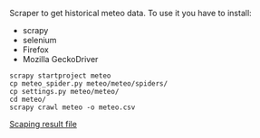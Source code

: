 Scraper to get historical meteo data.
To use it you have to install:

* scrapy
* selenium
* Firefox
* Mozilla GeckoDriver

```shell
scrapy startproject meteo
cp meteo_spider.py meteo/meteo/spiders/
cp settings.py meteo/meteo/
cd meteo/
scrapy crawl meteo -o meteo.csv
```

[Scaping result file](https://drive.google.com/open?id=1m0yoBj_UgnXJn5RuYjXRK1sYk8hzNxdg)
